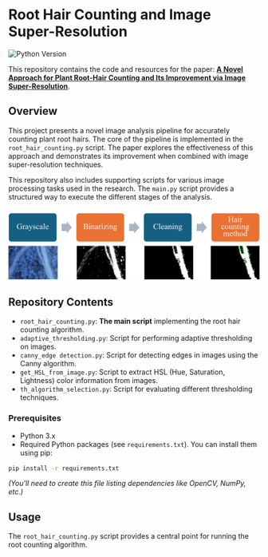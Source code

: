 # Root Hair Counting and Image Super-Resolution

![Python Version](https://img.shields.io/badge/python-3.x-blue.svg)

This repository contains the code and resources for the paper:
**[A Novel Approach for Plant Root-Hair Counting and Its Improvement via Image Super-Resolution](https://ieeexplore.ieee.org/document/11030939)**.


## Overview

This project presents a novel image analysis pipeline for accurately counting plant root hairs. The core of the pipeline is implemented in the `root_hair_counting.py` script. The paper explores the effectiveness of this approach and demonstrates its improvement when combined with image super-resolution techniques.

This repository also includes supporting scripts for various image processing tasks used in the research. The `main.py` script provides a structured way to execute the different stages of the analysis.

![](README_images/Picture1.png)

## Repository Contents

* `root_hair_counting.py`: **The main script** implementing the root hair counting algorithm.
* `adaptive_thresholding.py`: Script for performing adaptive thresholding on images.
* `canny_edge detection.py`: Script for detecting edges in images using the Canny algorithm.
* `get_HSL_from_image.py`: Script to extract HSL (Hue, Saturation, Lightness) color information from images.
* `th_algorithm_selection.py`: Script for evaluating different thresholding techniques.

### Prerequisites

* Python 3.x
* Required Python packages (see `requirements.txt`). You can install them using pip:

```bash
pip install -r requirements.txt
```

*(You'll need to create this file listing dependencies like OpenCV, NumPy, etc.)*


## Usage

The `root_hair_counting.py` script provides a central point for running the root counting algorithm.
